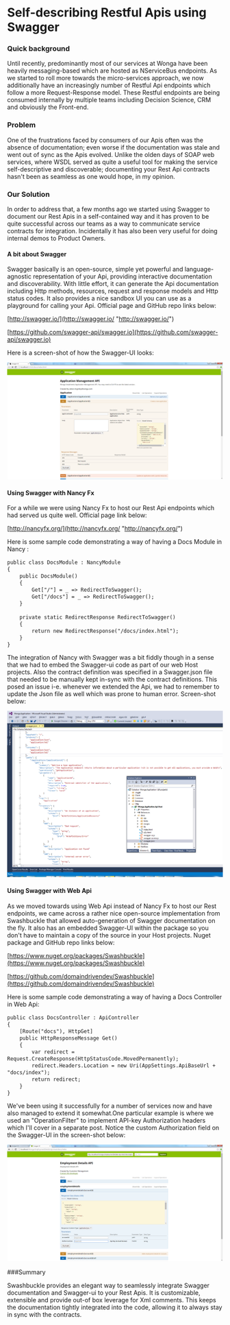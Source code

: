 # Self-describing Restful Apis using Swagger 

### Quick background

Until recently, predominantly most of our services at Wonga have been heavily messaging-based which are hosted as NServiceBus endpoints. As we started to roll more towards the micro-services approach, we now additionally have an increasingly number of Restful Api endpoints which follow a more Request-Response model. These Restful endpoints are being consumed internally by multiple teams including Decision Science, CRM and obviously the Front-end.

### Problem
One of the frustrations faced by consumers of our Apis often was the absence of documentation; even worse if the documentation was stale and went out of sync as the Apis evolved. Unlike the olden days of SOAP web services, where WSDL served as quite a useful tool for making the service self-descriptive and discoverable; documenting your Rest Api contracts hasn't been as seamless as one would hope, in my opinion. 

### Our Solution
In order to address that, a few months ago we started using Swagger to document our Rest Apis in a self-contained way and it has proven to be quite successful across our teams as a way to communicate service contracts for integration. Incidentally it has also been very useful for doing internal demos to Product Owners. 

#### A bit about Swagger
Swagger basically is an open-source, simple yet powerful and language-agnostic representation of your Api, providing interactive documentation and discoverability. With little effort, it can generate the Api documentation including Http methods, resources, request and response models and Http status codes. It also provides a nice sandbox UI you can use as a playground for calling your Api. Official page and GitHub repo links below:

[http://swagger.io/](http://swagger.io/ "http://swagger.io/")

[https://github.com/swagger-api/swagger.io](https://github.com/swagger-api/swagger.io)


Here is a screen-shot of how the Swagger-UI looks:

![](/images/2015-11-15-self-describing-restful-apis-using-swagger/swagger-ui-app-man.png)

#### Using Swagger with Nancy Fx 
For a while we were using Nancy Fx to host our Rest Api endpoints which had served us quite well. Official page link below:

[http://nancyfx.org/](http://nancyfx.org/ "http://nancyfx.org/")	

Here is some sample code demonstrating a way of having a Docs Module in Nancy :
 
	public class DocsModule : NancyModule
    {
        public DocsModule()
        {
            Get["/"] = _ => RedirectToSwagger();
            Get["/docs"] = _ => RedirectToSwagger();
        }

        private static RedirectResponse RedirectToSwagger()
        {
            return new RedirectResponse("/docs/index.html");
        }
    }

The integration of Nancy with Swagger was a bit fiddly though in a sense that we had to embed the Swagger-ui code as part of our web Host projects. Also the contract definition was specified in a Swagger.json file that needed to be manually kept in-sync with the contract definitions. This posed an issue i-e. whenever we extended the Api, we had to remember to update the Json file as well which was prone to human error. Screen-shot below:

![](/images/2015-11-15-self-describing-restful-apis-using-swagger/swagger-json.png)


#### Using Swagger with Web Api
As we moved towards using Web Api instead of Nancy Fx to host our Rest endpoints, we came across a rather nice open-source implementation from Swashbuckle that allowed auto-generation of Swagger documentation on the fly. It also has an embedded Swagger-UI within the package so you don't have to maintain a copy of the source in your Host projects. Nuget package and GitHub repo links below:

[https://www.nuget.org/packages/Swashbuckle](https://www.nuget.org/packages/Swashbuckle)

[https://github.com/domaindrivendev/Swashbuckle](https://github.com/domaindrivendev/Swashbuckle)
 
Here is some sample code demonstrating a way of having a Docs Controller in Web Api:

    public class DocsController : ApiController
    {
        [Route("docs"), HttpGet]
        public HttpResponseMessage Get()
        {
            var redirect = Request.CreateResponse(HttpStatusCode.MovedPermanently);
            redirect.Headers.Location = new Uri(AppSettings.ApiBaseUrl + "docs/index");
            return redirect;
        }
    }

We've been using it successfully for a number of services now and have also managed to extend it somewhat.One particular example is where we used an "OperationFilter" to implement API-key Authorization headers which I'll cover in a separate post. Notice the custom Authorization field on the Swagger-UI in the screen-shot below:

	
![](/images/2015-11-15-self-describing-restful-apis-using-swagger/swagger-ui-emp-details.png)


###Summary

Swashbuckle provides an elegant way to seamlessly integrate Swagger documentation and Swagger-ui to your Rest Apis. It is customizable, extensible and provide out-of box leverage for Xml comments. This keeps the documentation tightly integrated into the code, allowing it to always stay in sync with the contracts.

